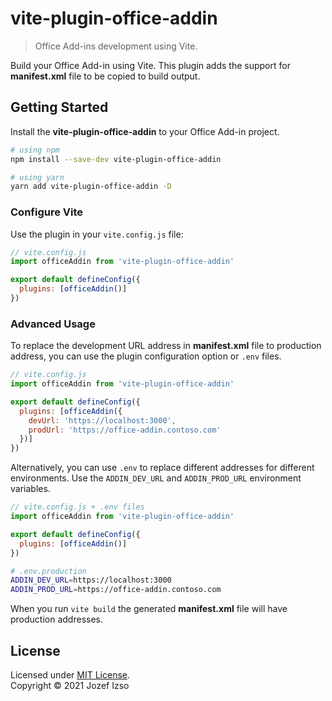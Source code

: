 # vite-plugin-office-addin

> Office Add-ins development using Vite.

Build your Office Add-in using Vite. This plugin adds the support
for **manifest.xml** file to be copied to build output.

## Getting Started

Install the **vite-plugin-office-addin** to your Office Add-in project.

```sh
# using npm
npm install --save-dev vite-plugin-office-addin

# using yarn
yarn add vite-plugin-office-addin -D
```

### Configure Vite

Use the plugin in your `vite.config.js` file:

```js
// vite.config.js
import officeAddin from 'vite-plugin-office-addin'

export default defineConfig({
  plugins: [officeAddin()]
})
```

### Advanced Usage

To replace the development URL address in **manifest.xml** file to production address,
you can use the plugin configuration option or `.env` files.

```js
// vite.config.js
import officeAddin from 'vite-plugin-office-addin'

export default defineConfig({
  plugins: [officeAddin({
    devUrl: 'https://localhost:3000',
    prodUrl: 'https://office-addin.contoso.com'
  })]
})
```

Alternatively, you can use `.env` to replace different addresses for different environments.
Use the `ADDIN_DEV_URL` and `ADDIN_PROD_URL` environment variables.

```js
// vite.config.js + .env files
import officeAddin from 'vite-plugin-office-addin'

export default defineConfig({
  plugins: [officeAddin()]
})
```

```sh
# .env.production
ADDIN_DEV_URL=https://localhost:3000
ADDIN_PROD_URL=https://office-addin.contoso.com
```

When you run `vite build` the generated **manifest.xml** file will have
production addresses.

## License

Licensed under [MIT License](LICENSE).  
Copyright © 2021 Jozef Izso
